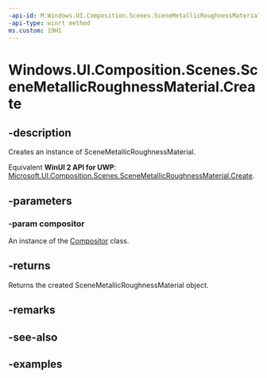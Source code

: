 ```yaml
---
-api-id: M:Windows.UI.Composition.Scenes.SceneMetallicRoughnessMaterial.Create(Windows.UI.Composition.Compositor)
-api-type: winrt method
ms.custom: 19H1
---
```


<!-- Method syntax.
public SceneMetallicRoughnessMaterial SceneMetallicRoughnessMaterial.Create(Compositor compositor)
-->

# Windows.UI.Composition.Scenes.SceneMetallicRoughnessMaterial.Create

## -description

Creates an instance of SceneMetallicRoughnessMaterial.

Equivalent **WinUI 2 API for UWP**: [Microsoft.UI.Composition.Scenes.SceneMetallicRoughnessMaterial.Create](/windows/winui/api/microsoft.ui.composition.scenes.scenemetallicroughnessmaterial.create).

## -parameters
### -param compositor

An instance of the [Compositor](../windows.ui.composition/compositor.md) class.

## -returns

Returns the created SceneMetallicRoughnessMaterial object.

## -remarks

## -see-also

## -examples

